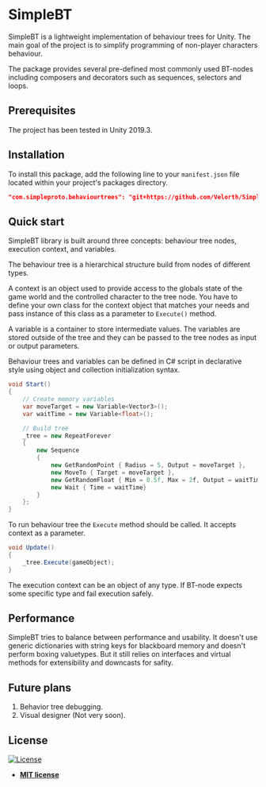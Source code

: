 # SimpleBT
SimpleBT is a lightweight implementation of behaviour trees for Unity. The main goal of the project is to simplify programming of non-player characters behaviour. 

The package provides several pre-defined most commonly used BT-nodes including composers and decorators such as sequences, selectors and loops.

## Prerequisites
The project has been tested in Unity 2019.3. 

## Installation
To install this package, add the following line to your `manifest.json` file located within your project's packages directory.

```json
"com.simpleproto.behaviourtrees": "git+https://github.com/Velorth/SimpleBT"
```

## Quick start
SimpleBT library is built around three concepts: behaviour tree nodes, execution context, and variables.

The behaviour tree is a hierarchical structure build from nodes of different types. 

A context is an object used to provide access to the globals state of the game world and the controlled character to the tree node. You have to define your own class for the context object that matches your needs and pass instance of this class as a parameter to ```Execute()``` method.

A variable is a container to store intermediate values. The variables are stored outside of the tree and they can be passed to the tree nodes as input or output parameters. 

Behaviour trees and variables can be defined in C# script in declarative style using object and collection initialization syntax.
 
```cs
void Start()
{
    // Create memory variables
    var moveTarget = new Variable<Vector3>();
    var waitTime = new Variable<float>();

    // Build tree
    _tree = new RepeatForever
    {
        new Sequence
        {
            new GetRandomPoint { Radius = 5, Output = moveTarget },
            new MoveTo { Target = moveTarget },
            new GetRandomFloat { Min = 0.5f, Max = 2f, Output = waitTime },
            new Wait { Time = waitTime}
        }
    };
}
```
To run behaviour tree the ```Execute``` method should be called. It accepts context as a parameter.
```cs
void Update()
{
    _tree.Execute(gameObject);
}
```

The execution context can be an object of any type. If BT-node expects some specific type and fail execution safely.

## Performance
SimpleBT tries to balance between performance and usability. 
It doesn't use generic dictionaries with string keys for blackboard memory and doesn't perform boxing valuetypes.
But it still relies on interfaces and virtual methods for extensibility and downcasts for safity.

## Future plans
1. Behavior tree debugging.
2. Visual designer (Not very soon).

## License

[![License](http://img.shields.io/:license-mit-blue.svg?style=flat-square)](http://badges.mit-license.org)

- **[MIT license](http://opensource.org/licenses/mit-license.php)**
